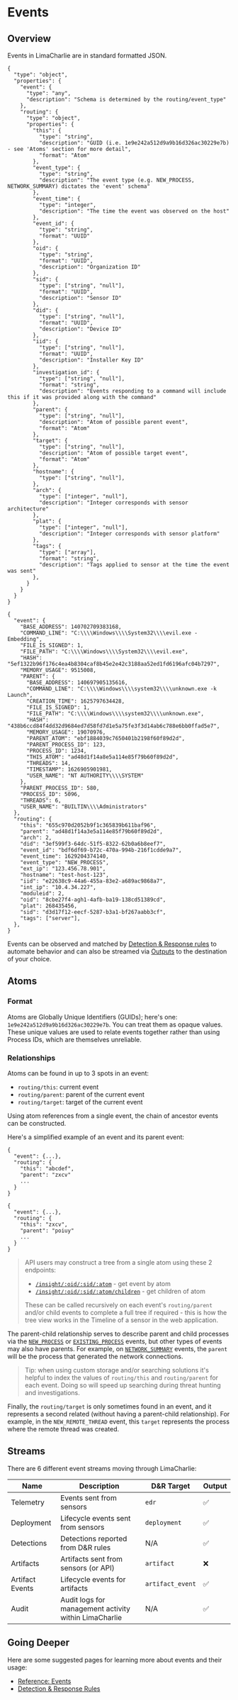 # Events

## Overview

Events in LimaCharlie are in standard formatted JSON. 

```schema json_schema
{
  "type": "object",
  "properties": {
    "event": {
      "type": "any",
      "description": "Schema is determined by the routing/event_type"
    },
    "routing": {
      "type": "object",
      "properties": {
        "this": {
          "type": "string",
          "description": "GUID (i.e. 1e9e242a512d9a9b16d326ac30229e7b) - see 'Atoms' section for more detail",
          "format": "Atom"
        },
        "event_type": {
          "type": "string",
          "description": "The event type (e.g. NEW_PROCESS, NETWORK_SUMMARY) dictates the 'event' schema"
        },
        "event_time": {
          "type": "integer",
          "description": "The time the event was observed on the host"
        },
        "event_id": {
          "type": "string",
          "format": "UUID"
        },
        "oid": {
          "type": "string",
          "format": "UUID",
          "description": "Organization ID"
        },
        "sid": {
          "type": ["string", "null"],
          "format": "UUID",
          "description": "Sensor ID"
        },
        "did": {
          "type": ["string", "null"],
          "format": "UUID",
          "description": "Device ID"
        },
        "iid": {
          "type": ["string", "null"],
          "format": "UUID",
          "description": "Installer Key ID"
        },
        "investigation_id": {
          "type": ["string", "null"],
          "format": "string",
          "description": "Events responding to a command will include this if it was provided along with the command"
        },
        "parent": {
          "type": ["string", "null"],
          "description": "Atom of possible parent event",
          "format": "Atom"
        },
        "target": {
          "type": ["string", "null"],
          "description": "Atom of possible target event",
          "format": "Atom"
        },
        "hostname": {
          "type": ["string", "null"],
        },
        "arch": {
          "type": ["integer", "null"],
          "description": "Integer corresponds with sensor architecture"
        },
        "plat": {
          "type": ["integer", "null"],
          "description": "Integer corresponds with sensor platform"
        },
        "tags": {
          "type": ["array"],
          "format": "string",
          "description": "Tags applied to sensor at the time the event was sent"
        },
      }
    }
  }
}
```

```example
{
  "event": {
    "BASE_ADDRESS": 140702709383168,
    "COMMAND_LINE": "C:\\\\Windows\\\\System32\\\\evil.exe -Embedding",
    "FILE_IS_SIGNED": 1,
    "FILE_PATH": "C:\\\\Windows\\\\System32\\\\evil.exe",
    "HASH": "5ef1322b96f176c4ea4b8304caf8b45e2e42c3188aa52ed1fd6196afc04b7297",
    "MEMORY_USAGE": 9515008,
    "PARENT": {
      "BASE_ADDRESS": 140697905135616,
      "COMMAND_LINE": "C:\\\\Windows\\\\system32\\\\unknown.exe -k Launch",
      "CREATION_TIME": 1625797634428,
      "FILE_IS_SIGNED": 1,
      "FILE_PATH": "C:\\\\Windows\\\\system32\\\\unknown.exe",
      "HASH": "438b6ccd84f4dd32d9684ed7d58fd7d1e5a75fe3f3d14ab6c788e6bb0ffad5e7",
      "MEMORY_USAGE": 19070976,
      "PARENT_ATOM": "ebf1884039c7650401b2198f60f89d2d",
      "PARENT_PROCESS_ID": 123,
      "PROCESS_ID": 1234,
      "THIS_ATOM": "ad48d1f14a8e5a114e85f79b60f89d2d",
      "THREADS": 14,
      "TIMESTAMP": 1626905901981,
      "USER_NAME": "NT AUTHORITY\\\\SYSTEM"
    },
    "PARENT_PROCESS_ID": 580,
    "PROCESS_ID": 5096,
    "THREADS": 6,
    "USER_NAME": "BUILTIN\\\\Administrators"
  },
  "routing": {
    "this": "655c970d2052b9f1c365839b611baf96",
    "parent": "ad48d1f14a3e5a114e85f79b60f89d2d",
    "arch": 2,
    "did": "3ef599f3-64dc-51f5-8322-62b0a6b8eef7",
    "event_id": "bdf6df69-b72c-470a-994b-216f1cdde9a7",
    "event_time": 1629204374140,
    "event_type": "NEW_PROCESS",
    "ext_ip": "123.456.78.901",
    "hostname": "test-host-123",
    "iid": "e22638c9-44a6-455a-83e2-a689ac9868a7",
    "int_ip": "10.4.34.227",
    "moduleid": 2,
    "oid": "8cbe27f4-agh1-4afb-ba19-138cd51389cd",
    "plat": 268435456,
    "sid": "d3d17f12-eecf-5287-b3a1-bf267aabb3cf",
    "tags": ["server"],
  },
}
```

Events can be observed and matched by [Detection & Response rules](dr.md) to automate behavior and can also be streamed via [Outputs](outputs.md) to the destination of your choice. 

## Atoms

### Format

Atoms are Globally Unique Identifiers (GUIDs); here's one: `1e9e242a512d9a9b16d326ac30229e7b`. You can treat them as opaque values. These unique values are used to relate events together rather than using Process IDs, which are themselves unreliable.


### Relationships

Atoms can be found in up to 3 spots in an event:

* `routing/this`: current event
* `routing/parent`: parent of the current event
* `routing/target`: target of the current event

Using atom references from a single event, the chain of ancestor events can be constructed.

Here's a simplified example of an event and its parent event:

```event
{
  "event": {...},
  "routing": {
    "this": "abcdef",
    "parent": "zxcv"
    ...
  }
}
```
```parent
{
  "event": {...},
  "routing": {
    "this": "zxcv",
    "parent": "poiuy"
    ...
  }
}
```

> API users may construct a tree from a single atom using these 2 endpoints: 
> 
> * [`/insight/:oid/:sid/:atom`](https://doc.limacharlie.io/docs/api/b3A6MjA1NjExOA-get-event-by-atom) - get event by atom
> * [`/insight/:oid/:sid/:atom/children`](https://doc.limacharlie.io/docs/api/b3A6ODQzNTkzOA-get-children-of-atom) - get children of atom
> 
> These can be called recursively on each event's `routing/parent` and/or child events to complete a full tree if required - this is how the tree view works in the Timeline of a sensor in the web application.

The parent-child relationship serves to describe parent and child processes via the [`NEW_PROCESS`](events.md#NEW_PROCESS) or [`EXISTING_PROCESS`](events.md#EXISTING_PROCESS) events, but other types of events may also have parents. For example, on [`NETWORK_SUMMARY`](events.md#NETWORK_SUMMARY) events, the `parent` will be the process that generated the network connections.

> Tip: when using custom storage and/or searching solutions it's helpful to index the values of `routing/this` and `routing/parent` for each event. Doing so will speed up searching during threat hunting and investigations.

Finally, the `routing/target` is only sometimes found in an event, and it represents a second related (without having a parent-child relationship). For example, in the `NEW_REMOTE_THREAD` event, this `target` represents the process where the remote thread was created.

## Streams

There are 6 different event streams moving through LimaCharlie:

| Name            |  Description                                          | D&R Target       | Output |
| --------------- | ----------------------------------------------------- | ---------------- | ------ |
| Telemetry       | Events sent from sensors                              | `edr`            | ✅ |
| Deployment      | Lifecycle events sent from sensors                    | `deployment`     | ✅ |
| Detections      | Detections reported from D&R rules                    | N/A              | ✅ |
| Artifacts       | Artifacts sent from sensors (or API)                  | `artifact`       | ❌ |
| Artifact Events | Lifecycle events for artifacts                        | `artifact_event` | ✅ |
| Audit           | Audit logs for management activity within LimaCharlie | N/A              | ✅ |


## Going Deeper

Here are some suggested pages for learning more about events and their usage:

* [Reference: Events](events.md)
* [Detection & Response Rules](dr.md)


